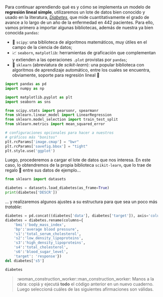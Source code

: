 Para continuar aprendiendo qué es y cómo se implementa un modelo de **regresión lineal simple**, utilizaremos un lote de datos bien conocido y usado en la literatura, [_Diabetes_](https://www4.stat.ncsu.edu/~boos/var.select/diabetes.html), que mide cuantitativamente el grado de avance a lo largo de un año de la enfermedad en 442 pacientes. Para ello, vamos primero a importar algunas bibliotecas, además de nuestra ya bien conocida `pandas`:
 
  * 🔢 `scipy`: una biblioteca de algoritmos matemáticos, muy útiles en el campo de la ciencia de datos; 
  * 📈 `seaborn`, `matplotlib`: herramientas de graficación que complementan y extienden a las operaciones `.plot` provistas por `pandas`;
  * 🤖 `sklearn` (abreviatura de _scikit-learn_): una popular biblioteca con algoritmos de aprendizaje automático, entre los cuales se encuentra, obviamente, soporte para regresión lineal 🎊 

```python
import pandas as pd
import numpy as np

import matplotlib.pyplot as plt
import seaborn as sns

from scipy.stats import pearsonr, spearmanr
from sklearn.linear_model import LinearRegression
from sklearn.model_selection import train_test_split
from sklearn.metrics import mean_squared_error

# configuraciones opcionales para hacer a nuestros 
# gráficos más "bonitos"
plt.rcParams['image.cmap'] = "bwr"
plt.rcParams['savefig.bbox'] = "tight"
plt.style.use('ggplot')
```

Luego, procederemos a cargar el lote de datos que nos interesa. En este caso, lo obtendremos de la propia biblioteca `scikit-learn`, que lo trae de regalo 🎁 entre sus datos de ejemplo...

```python
from sklearn import datasets

diabetes = datasets.load_diabetes(as_frame=True)
print(diabetes['DESCR']) 
```

... y realizaremos algunos ajustes a su estructura para que sea un poco más _tratable_: 

```python
diabetes = pd.concat((diabetes['data'], diabetes['target']), axis='columns')
diabetes = diabetes.rename(columns={
    'bmi':'body_mass_index',
    'bp':'average blood pressure',
    's1':'total_serum_cholesterol',
    's2':'low_density_lipoproteins',
    's3':'high_density_lipoproteins',
    's4':'total_cholesterol',
    's6':'blood_sugar_level',
    'target': 'response'})
del diabetes['s5']

diabetes
```

> :woman_construction_worker::man_construction_worker: Manos a la obra: copiá y ejecutá **todo** el código anterior en un nuevo cuaderno. Luego seleccioná cuáles de las siguientes afirmaciones son válidas. 
